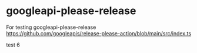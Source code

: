 # googleapi-please-release
For testing googleapi-please-release
https://github.com/googleapis/release-please-action/blob/main/src/index.ts

test 6